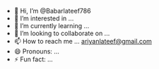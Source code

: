 - 👋 Hi, I’m @Babarlateef786
- 👀 I’m interested in ...
- 🌱 I’m currently learning ...
- 💞️ I’m looking to collaborate on ...
- 📫 How to reach me ... ariyanlateef@gmail.com
- 😄 Pronouns: ...
- ⚡ Fun fact: ...

<!---
Babarlateef786/Babarlateef786 is a ✨ special ✨ repository because its `README.md` (this file) appears on your GitHub profile.
You can click the Preview link to take a look at your changes.
--->
